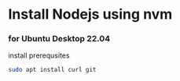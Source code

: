 # Install Nodejs using nvm

### for Ubuntu Desktop 22.04

install prerequsites
```bash
sudo apt install curl git
```